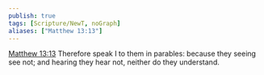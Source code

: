 ```yaml
---
publish: true
tags: [Scripture/NewT, noGraph]
aliases: ["Matthew 13:13"]
---
```

[Matthew 13:13](https://churchofjesuschrist.org/study/scriptures/nt/matt/13?lang=eng&id=p13#p13) Therefore speak I to them in parables: because they seeing see not; and hearing they hear not, neither do they understand.
